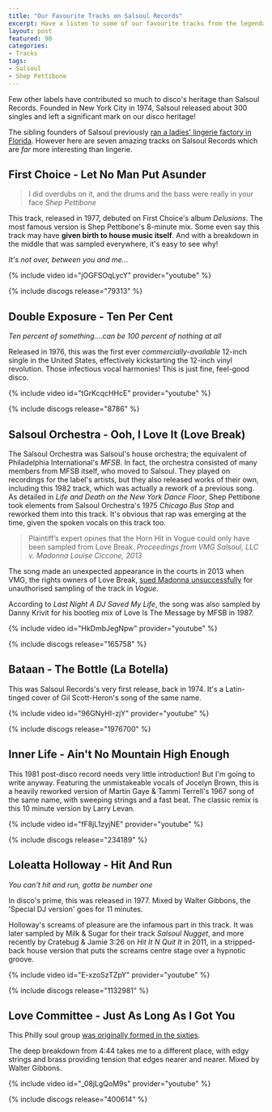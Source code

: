 ```yaml
---
title: "Our Favourite Tracks on Salsoul Records"
excerpt: Have a listen to some of our favourite tracks from the legendary New York City label
layout: post
featured: 90
categories:
- Tracks
tags:
- Salsoul
- Shep Pettibone
---
```


Few other labels have contributed so much to disco's heritage than Salsoul Records. Founded in New York City in 1974, Salsoul released about 300 singles and left a significant mark on our disco heritage!

The sibling founders of Salsoul previously [ran a ladies' lingerie factory in Florida][lingerie]. However here are seven amazing tracks on Salsoul Records which are _far_ more interesting than lingerie.

## First Choice - Let No Man Put Asunder

> I did overdubs on it, and the drums and the bass were really in your face <cite>Shep Pettibone</cite>

This track, released in 1977, debuted on First Choice's album _Delusions_. The most famous version is Shep Pettibone's 8-minute mix. Some even say this track may have **given birth to house music itself**. And with a breakdown in the middle that was sampled everywhere, it's easy to see why!

_It's not over, between you and me..._

{% include video id="jOGFSOqLycY" provider="youtube" %}

{% include discogs release="79313" %}

## Double Exposure - Ten Per Cent

_Ten percent of something....can be 100 percent of nothing at all_

Released in 1976, this was the first ever _commercially-available_ 12-inch single in the United States, effectively kickstarting the 12-inch vinyl revolution. Those infectious vocal harmonies! This is just fine, feel-good disco.

{% include video id="tGrKcqcHHcE" provider="youtube" %}

{% include discogs release="8786" %}

## Salsoul Orchestra - Ooh, I Love It (Love Break)

The Salsoul Orchestra was Salsoul's house orchestra; the equivalent of Philadelphia International's _MFSB_. In fact, the orchestra consisted of many members from MFSB itself, who moved to Salsoul. They played on recordings for the label's artists, but they also released works of their own, including this 1982 track, which was actually a rework of a previous song. As detailed in _Life and Death on the New York Dance Floor_, Shep Pettibone took elements from Salsoul Orchestra's 1975 _Chicago Bus Stop_ and reworked them into this track. It's obvious that rap was emerging at the time, given the spoken vocals on this track too.

> Plaintiff’s expert opines that the Horn Hit in Vogue could only have been sampled from Love Break. <cite>Proceedings from VMG Salsoul, LLC v. Madonna Louise Ciccone, 2013</cite>

The song made an unexpected appearance in the courts in 2013 when VMG, the rights owners of Love Break, [sued Madonna unsuccessfully][legal] for unauthorised sampling of the track in _Vogue_.

According to _Last Night A DJ Saved My Life_, the song was also sampled by Danny Krivit for his bootleg mix of Love Is The Message by MFSB in 1987.

{% include video id="HkDmbJegNpw" provider="youtube" %}

{% include discogs release="165758" %}

## Bataan - The Bottle (La Botella)

This was Salsoul Records's very first release, back in 1974. It's a Latin-tinged cover of Gil Scott-Heron's song of the same name.

{% include video id="96GNyHI-zjY" provider="youtube" %}

{% include discogs release="1976700" %}

## Inner Life - Ain't No Mountain High Enough

This 1981 post-disco record needs very little introduction! But I'm going to write anyway. Featuring the unmistakeable vocals of Jocelyn Brown, this is a heavily reworked version of Martin Gaye & Tammi Terrell's 1967 song of the same name, with sweeping strings and a fast beat. The classic remix is this 10 minute version by Larry Levan.

{% include video id="fF8jL1zyjNE" provider="youtube" %}

{% include discogs release="234189" %}

## Loleatta Holloway - Hit And Run

_You can't hit and run, gotta be number one_

In disco's prime, this was released in 1977. Mixed by Walter Gibbons, the 'Special DJ version' goes for 11 minutes.

Holloway's screams of pleasure are the infamous part in this track. It was later sampled by Milk & Sugar for their track _Salsoul Nugget_, and more recently by Cratebug & Jamie 3:26 on _Hit It N Quit It_ in 2011, in a stripped-back house version that puts the screams centre stage over a hypnotic groove.

{% include video id="E-xzoSzTZpY" provider="youtube" %}

{% include discogs release="1132981" %}

## Love Committee - Just As Long As I Got You

This Philly soul group [was originally formed in the sixties][committee].

The deep breakdown from 4:44 takes me to a different place, with edgy strings and brass providing tension that edges nearer and nearer. Mixed by Walter Gibbons.

{% include video id="_08jLgQoM9s" provider="youtube" %}

{% include discogs release="400614" %}

[committee]: https://dereksmusicblog.com/2013/07/20/love-committee-law-and-order-2/
[legal]: https://blogs.law.gwu.edu/mcir/case/vmg-salsoul-llc-v-madonna-louise-ciccone-et-al/2/
[lingerie]: http://www.disco-disco.com/labels/salsoul.shtml
